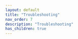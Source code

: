 ```yaml
---
layout: default
title: "Troubleshooting"
nav_order: 7
description: "Troubleshooting"
has_children: true
---
```


